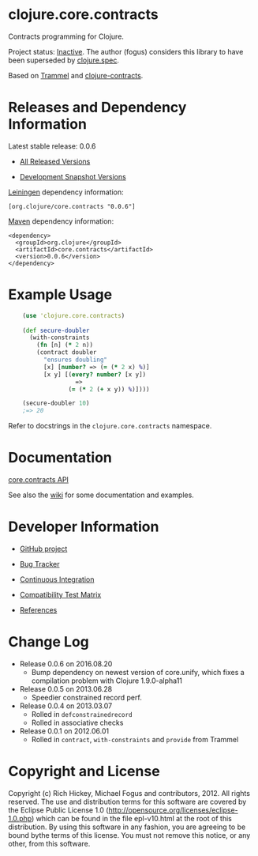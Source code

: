 clojure.core.contracts
========================================

Contracts programming for Clojure.

Project status: [Inactive](https://clojure.org/community/contrib_libs). The author (fogus) considers this library to have been superseded by [clojure.spec](https://github.com/clojure/spec.alpha).

Based on [Trammel](http://github.com/fogus/trammel) and [clojure-contracts](http://github.com/dnaumov/clojure-contracts).


Releases and Dependency Information
========================================

Latest stable release: 0.0.6

* [All Released Versions](http://search.maven.org/#search%7Cgav%7C1%7Cg%3A%22org.clojure%22%20AND%20a%3A%22core.contracts%22)

* [Development Snapshot Versions](https://oss.sonatype.org/index.html#nexus-search;gav~org.clojure~core.contracts~~~)

[Leiningen](https://github.com/technomancy/leiningen) dependency information:

    [org.clojure/core.contracts "0.0.6"]

[Maven](http://maven.apache.org/) dependency information:

    <dependency>
      <groupId>org.clojure</groupId>
      <artifactId>core.contracts</artifactId>
      <version>0.0.6</version>
    </dependency>



Example Usage
========================================

```clojure
    (use 'clojure.core.contracts)
	
	(def secure-doubler
	  (with-constraints
	  	(fn [n] (* 2 n))
	  	(contract doubler
          "ensures doubling"
          [x] [number? => (= (* 2 x) %)]
          [x y] [(every? number? [x y])
                   =>
                 (= (* 2 (+ x y)) %)])))

    (secure-doubler 10)
    ;=> 20
```

Refer to docstrings in the `clojure.core.contracts` namespace.

Documentation
========================================

[core.contracts API](http://clojure.github.io/core.contracts/)

See also the [wiki](/clojure/core.contracts/wiki) for some documentation and examples.

Developer Information
========================================

* [GitHub project](https://github.com/clojure/core.contracts)

* [Bug Tracker](http://dev.clojure.org/jira/browse/CCONTRACTS)

* [Continuous Integration](http://build.clojure.org/job/core.contracts/)

* [Compatibility Test Matrix](http://build.clojure.org/job/core.contracts-test-matrix/)

* [References](https://github.com/clojure/core.contracts/blob/master/References.md)

Change Log
====================

* Release 0.0.6 on 2016.08.20
  * Bump dependency on newest version of core.unify, which fixes a compilation problem with Clojure 1.9.0-alpha11
* Release 0.0.5 on 2013.06.28
  * Speedier constrained record perf.
* Release 0.0.4 on 2013.03.07
  * Rolled in `defconstrainedrecord`
  * Rolled in associative checks
* Release 0.0.1 on 2012.06.01
  * Rolled in `contract`, `with-constraints` and `provide` from Trammel


Copyright and License
========================================

Copyright (c) Rich Hickey, Michael Fogus and contributors, 2012. All rights reserved.  The use and distribution terms for this software are covered by the Eclipse Public License 1.0 (http://opensource.org/licenses/eclipse-1.0.php) which can be found in the file epl-v10.html at the root of this distribution. By using this software in any fashion, you are agreeing to be bound bythe terms of this license.  You must not remove this notice, or any other, from this software.
